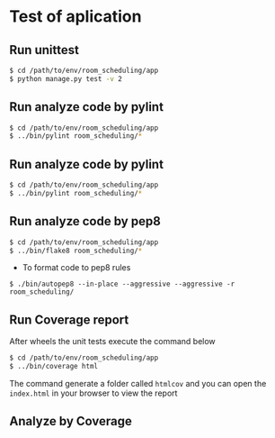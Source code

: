 # Test of aplication

## Run unittest

```bash
$ cd /path/to/env/room_scheduling/app
$ python manage.py test -v 2
```

## Run analyze code by pylint

```bash
$ cd /path/to/env/room_scheduling/app
$ ../bin/pylint room_scheduling/*
```

## Run analyze code by pylint

```bash
$ cd /path/to/env/room_scheduling/app
$ ../bin/pylint room_scheduling/*
```

## Run analyze code by pep8

```bash
$ cd /path/to/env/room_scheduling/app
$ ../bin/flake8 room_scheduling/*
```

* To format code to pep8 rules

`$ ./bin/autopep8 --in-place --aggressive --aggressive -r room_scheduling/`

## Run Coverage report

After wheels the unit tests execute the command below

```bash
$ cd /path/to/env/room_scheduling/app
$ ../bin/coverage html
```

The command generate a folder called `htmlcov` and you can open the `index.html` in your browser to view the report


## Analyze by Coverage

